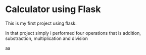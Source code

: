 <h1>Calculator using Flask</h1>
<p>This is my first project using flask.</p>
<p>In that project simply i performed four operations that is addition, substraction, multiplication and division</p>
aa
